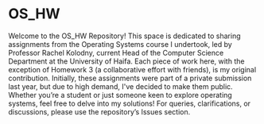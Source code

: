 # OS_HW
Welcome to the OS_HW Repository! This space is dedicated to sharing assignments from the Operating Systems course I undertook, led by Professor Rachel Kolodny, current Head of the Computer Science Department at the University of Haifa. Each piece of work here, with the exception of Homework 3 (a collaborative effort with friends), is my original contribution. Initially, these assignments were part of a private submission last year, but due to high demand, I've decided to make them public. Whether you’re a student or just someone keen to explore operating systems, feel free to delve into my solutions! For queries, clarifications, or discussions, please use the repository’s Issues section. 
